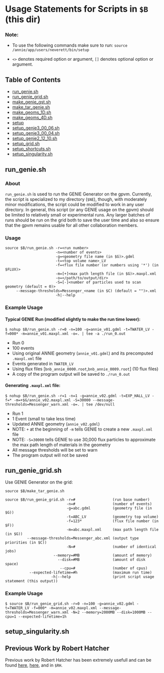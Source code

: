 # Usage Statements for Scripts in `$B` (this dir)

### Note:
- To use the following commands make sure to run: `source /annie/app/users/neverett/bin/setup`

- `<>` denotes required option or argument, `[]` denotes optional option or argument.

## Table of Contents
- [run_genie.sh](#run_genie.sh)
- [run_genie_grid.sh](#run_genie_grid.sh)
- [make_genie_gst.sh](#make_genie_gst.sh)
- [make_tar_genie.sh](#make_tar_genie.sh)
- [make_geoms_1D.sh](#make_geoms_1D.sh)
- [make_geoms_4D.sh](#make_geoms_4D.sh)
- [setup](#setup)
- [setup_genie3_00_06.sh](#setup_genie3_00_06.sh)
- [setup_genie3_00_04.sh](#setup_genie3_00_04.sh)
- [setup_genie2_12_10.sh](#setup_genie2_12_10.sh)
- [setup_grid.sh](#setup_grid.sh)
- [setup_shortcuts.sh](#setup_shortcuts.sh)
- [setup_singularity.sh](#setup_singularity.sh)

## **run_genie.sh**

### About
`run_genie.sh` is used to run the GENIE Generator on the gpvm. 
Currently, the script is specialized to my directory (`$NE`), though, with moderately minor modifications, the script could be modified to work in any user directory. 
In general, this script (or any GENIE usage on the gpvm) should be limited to relatively small or experimental runs. 
Any larger batches of runs should be run on the grid both to save the user time and also so ensure that the gpvm remains usable for all other collaboration members.

### Usage
```
source $B/run_genie.sh -r=<run number>
                       -n=<number of events>
                       -g=<geometry file name (in $G)>.gdml
                       -t=<top volume name>_LV
                       -f=<flux file number (or numbers using '*') (in $FLUX)>
                       -m=[+]<max path length file (in $G)>.maxpl.xml
                       -o=</path/to/output/dir>
                       -S=[-]<number of particles used to scan geometry (default = 0)>
     --message-thresholds=Messenger_<name (in $C) (default = "")>.xml
                       -h|--help
```

### **Example Usage**

#### Typical GENIE Run (modified slightly to make the run time lower):
```
$ nohup $B/run_genie.sh -r=0 -n=100 -g=annie_v01.gdml -t=TWATER_LV -f=000* -m=annie_v01.maxpl.xml -o=. | tee -a ./run_0.out
```
- Run 0
- 100 events
- Using original ANNIE geometry (`annie_v01.gdml`) and its precomputed `.maxpl.xml` file
- Events generated in `TWATER_LV`
- Using flux files [`bnb_annie_0000.root`,`bnb_annie_0009.root`] (10 flux files)
- A copy of the program output will be saved to `./run_0.out`

#### Generating `.maxpl.xml` file: 
```
$ nohup $B/run_genie.sh -r=1 -n=1 -g=annie_v02.gdml -t=EXP_HALL_LV -f=* -m=+$G/annie_v02.maxpl.xml -S=30000 --message-thresholds=Messenger_warn.xml -o=. | tee /dev/null
```
- Run 1
- 1 Event (small to take less time)
- Updated ANNIE geometry (`annie_v02.gdml`)
- NOTE: `+` at the beginning of `-m` tells GENIE to create a new `.maxpl.xml` file
- NOTE: `-S=30000` tells GENIE to use 30,000 flux particles to approximate the max path length of materials in the geometry
- All message thresholds will be set to warn
- The program output will not be saved

## **run_genie_grid.sh**
Use GENIE Generator on the grid:
```
source $B/make_tar_genie.sh
```
```
source $B/run_genie_grid.sh -r=#                 (run base number)
                            -n=#                 (number of events)
                            -g=abc.gdml          (geometry file (in $G))
                            -t=ABC_LV            (geometry top volume)
                            -f=123*              (flux file number (in $F))
                            -m=abc.maxpl.xml     (max path length file (in $G))
          --message-thresholds=Messenger_abc.xml (output type priorities (in $C))
                            -N=#                 (number of identical jobs)
                      --memory=#MB               (amount of memory)
                        --disk=#MB               (amount of disk space)
                         --cpu=#                 (number of cpus)
           --expected-lifetime=#h                (maximum run time)
                     -h|--help                   (print script usage statement (this output))
```

### **Example Usage**
```
$ source $B/run_genie_grid.sh -r=0 -n=100 -g=annie_v02.gdml -t=TWATER_LV -f=000* -m=annie_v02.maxpl.xml --message-thresholds=Messenger_warn.xml -N=2 --memory=2000MB --disk=1000MB --cpu=1 --expected-lifetime=1h
```

## **setup_singularity.sh**

## **Previous Work by Robert Hatcher**
Previous work by Robert Hatcher has been extremely usefull and can be found [here](https://cdcvs.fnal.gov/redmine/projects/anniesoft/wiki/GENIE_and_Geant4_neutrons_from_rock_propagation), [here](https://cdcvs.fnal.gov/redmine/projects/genie/wiki/Running_gevgen_fnal), and in `$RH`. 